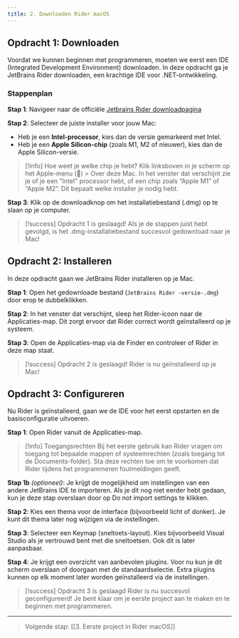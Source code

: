 ```yaml
---
title: 2. Downloaden Rider macOS
---
```


## Opdracht 1: Downloaden
Voordat we kunnen beginnen met programmeren, moeten we eerst een IDE (Integrated Development Environment) downloaden. In deze opdracht ga je JetBrains Rider downloaden, een krachtige IDE voor .NET-ontwikkeling.

### Stappenplan

**Stap 1**: Navigeer naar de officiële [Jetbrains Rider downloadpagina](https://www.jetbrains.com/rider/download/#section=mac)

**Stap 2**: Selecteer de juiste installer voor jouw Mac:
* Heb je een **Intel-processor**, kies dan de versie gemarkeerd met Intel.
* Heb je een **Apple Silicon-chip** (zoals M1, M2 of nieuwer), kies dan de Apple Silicon-versie.

> [!Info] Hoe weet je welke chip je hebt?
> Klik linksboven in je scherm op het Apple-menu () > Over deze Mac. In het venster dat verschijnt zie je of je een "Intel" processor hebt, of een chip zoals “Apple M1” of “Apple M2”. Dit bepaalt welke installer je nodig hebt.

**Stap 3**: Klik op de downloadknop om het installatiebestand (.dmg) op te slaan op je computer.

> [!success] Opdracht 1 is geslaagd!
> Als je de stappen juist hebt gevolgd, is het .dmg-installatiebestand succesvol gedownload naar je Mac!

## Opdracht 2: Installeren
In deze opdracht gaan we JetBrains Rider installeren op je Mac.

**Stap 1**: Open het gedownloade bestand (`JetBrains Rider -versie-.dmg`) door erop te dubbelklikken.

**Stap 2**: In het venster dat verschijnt, sleep het Rider-icoon naar de Applicaties-map. Dit zorgt ervoor dat Rider correct wordt geïnstalleerd op je systeem.

**Stap 3**: Open de Applicaties-map via de Finder en controleer of Rider in deze map staat.

> [!success] Opdracht 2 is geslaagd!
> Rider is nu geïnstalleerd op je Mac!

## Opdracht 3: Configureren
Nu Rider is geïnstalleerd, gaan we de IDE voor het eerst opstarten en de basisconfiguratie uitvoeren.

**Stap 1**: Open Rider vanuit de Applicaties-map.

> [!info] Toegangsrechten
> Bij het eerste gebruik kan Rider vragen om toegang tot bepaalde mappen of systeemrechten (zoals toegang tot de Documents-folder). Sta deze rechten toe om te voorkomen dat Rider tijdens het programmeren foutmeldingen geeft.

**Stap 1b** *(optioneel)*: Je krijgt de mogelijkheid om instellingen van een andere JetBrains IDE te importeren. Als je dit nog niet eerder hebt gedaan, kun je deze stap overslaan door op Do not import settings te klikken.

**Stap 2**: Kies een thema voor de interface (bijvoorbeeld licht of donker). Je kunt dit thema later nog wijzigen via de instellingen.

**Stap 3**: Selecteer een Keymap (sneltoets-layout). Kies bijvoorbeeld Visual Studio als je vertrouwd bent met die sneltoetsen. Ook dit is later aanpasbaar.

**Stap 4**: Je krijgt een overzicht van aanbevolen plugins. Voor nu kun je dit scherm overslaan of doorgaan met de standaardselectie. Extra plugins kunnen op elk moment later worden geïnstalleerd via de instellingen.

> [!success] Opdracht 3 is geslaagd
> Rider is nu succesvol geconfigureerd! Je bent klaar om je eerste project aan te maken en te beginnen met programmeren.

---
> Volgende stap: [[3. Eerste project in Rider macOS]]
